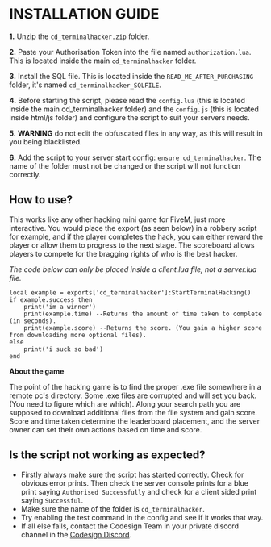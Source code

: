 # INSTALLATION GUIDE
**1.** Unzip the `cd_terminalhacker.zip` folder.

**2.** Paste your Authorisation Token into the file named `authorization.lua`. This is located inside the main `cd_terminalhacker` folder.

**3.** Install the SQL file. This is located inside the `READ_ME_AFTER_PURCHASING` folder, it's named `cd_terminalhacker_SQLFILE`.

 **4.** Before starting the script, please read the `config.lua` (this is located inside the main cd_terminalhacker folder) and the `config.js` (this is located inside html/js folder) and configure the script to suit your servers needs.
 
 **5.** **WARNING** do not edit the obfuscated files in any way, as this will result in you being blacklisted.
 
 **6.** Add the script to your server start config: `ensure cd_terminalhacker`. The name of the folder must not be changed or the script will not function correctly.

## How to use?
This works like any other hacking mini game for FiveM, just more interactive. You would place the export (as seen below) in a robbery script for example, and if the player completes the hack, you can either reward the player or allow them to progress to the next stage. The scoreboard allows players to compete for the bragging rights of who is the best hacker.

*The code below can only be placed inside a client.lua file, not a server.lua file.*
```
local example = exports['cd_terminalhacker']:StartTerminalHacking()
if example.success then
	print('im a winner')
	print(example.time) --Returns the amount of time taken to complete (in seconds).
	print(example.score) --Returns the score. (You gain a higher score from downloading more optional files).
else
	print('i suck so bad')
end
```

**About the game**

The point of the hacking game is to find the proper .exe file somewhere in a remote pc's directory.
Some .exe files are corrupted and will set you back. (You need to figure which are which).
Along your search path you are supposed to download additional files from the file system and gain score.
Score and time taken determine the leaderboard placement, and the server owner can set their own actions based on time and score.

## Is the script not working as expected?
- Firstly always make sure the script has started correctly. Check for obvious error prints. Then check the server console prints for a blue print saying `Authorised Successfully` and check for a client sided print saying `Successful`.
- Make sure the name of the folder is `cd_terminalhacker`.
- Try enabling the test command in the config and see if it works that way.
- If all else fails, contact the Codesign Team in your private discord channel in the [Codesign Discord](https://discord.gg/HmDFGp62Tr).

